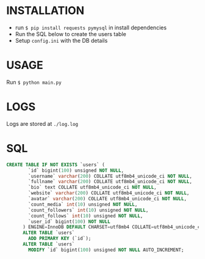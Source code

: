 # INSTALLATION

* run `$ pip install requests pymysql` in install dependencies
* Run the SQL below to create the users table
* Setup `config.ini` with the DB details

# USAGE
Run `$ python main.py`

# LOGS
Logs are stored at `./log.log`

# SQL

```sql
CREATE TABLE IF NOT EXISTS `users` (
        `id` bigint(100) unsigned NOT NULL,
        `username` varchar(200) COLLATE utf8mb4_unicode_ci NOT NULL,
        `fullname` varchar(200) COLLATE utf8mb4_unicode_ci NOT NULL,
        `bio` text COLLATE utf8mb4_unicode_ci NOT NULL,
        `website` varchar(200) COLLATE utf8mb4_unicode_ci NOT NULL,
        `avatar` varchar(200) COLLATE utf8mb4_unicode_ci NOT NULL,
        `count_media` int(10) unsigned NOT NULL,
        `count_followers` int(10) unsigned NOT NULL,
        `count_follows` int(10) unsigned NOT NULL,
        `user_id` bigint(100) NOT NULL
      ) ENGINE=InnoDB DEFAULT CHARSET=utf8mb4 COLLATE=utf8mb4_unicode_ci;
      ALTER TABLE `users`
        ADD PRIMARY KEY (`id`);
      ALTER TABLE `users`
        MODIFY `id` bigint(100) unsigned NOT NULL AUTO_INCREMENT;
```
